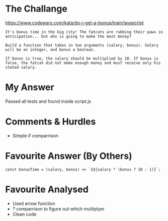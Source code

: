 # The Challange

https://www.codewars.com/kata/do-i-get-a-bonus/train/javascript

```
It's bonus time in the big city! The fatcats are rubbing their paws in anticipation... but who is going to make the most money?

Build a function that takes in two arguments (salary, bonus). Salary will be an integer, and bonus a boolean.

If bonus is true, the salary should be multiplied by 10. If bonus is false, the fatcat did not make enough money and must receive only his stated salary.
```

# My Answer

Passed all tests and found inside script.js

# Comments & Hurdles

* Simple if comparrison

# Favourite Answer (By Others)
```
const bonusTime = (salary, bonus) => `£${salary * (bonus ? 10 : 1)}`;
```

# Favourite Analysed

* Used arrow function
* ? comparrison to figure out which multiplyer
* Clean code